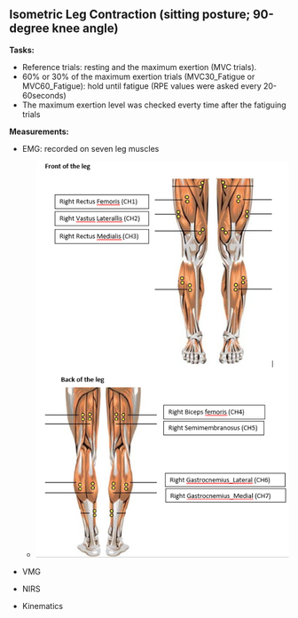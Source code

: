 ## Isometric Leg Contraction (sitting posture; 90-degree knee angle)
   
   **Tasks:**
   - Reference trials:  resting and the maximum exertion (MVC trials).
   - 60% or 30% of the maximum exertion trials (MVC30_Fatigue or MVC60_Fatigue): hold until fatigue (RPE values were asked every 20-60seconds)
   - The maximum exertion level was checked everty time after the fatiguing trials
   
   **Measurements:**
   - EMG: recorded on seven leg muscles
   
     - ![7EMG_legfatigue](figures/7EMG_legfatigue.png "7EMG_legfatigue")
   
   - VMG
   
   - NIRS
   
   - Kinematics
   
   
